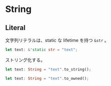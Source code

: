 # String

## Literal

文字列リテラルは、static な lifetime を持つ `&str` 。

```rs
let text: &'static str = "text";
```

ストリング化する。

```rs
let text: String = "text".to_string();

let text: String = "text".to_owned();
```
